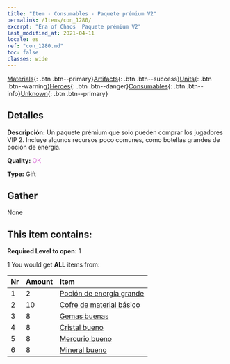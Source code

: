```yaml
---
title: "Item - Consumables - Paquete prémium V2"
permalink: /Items/con_1280/
excerpt: "Era of Chaos  Paquete prémium V2"
last_modified_at: 2021-04-11
locale: es
ref: "con_1280.md"
toc: false
classes: wide
---
```

 [Materials](/es/Items/){: .btn .btn--primary}[Artifacts](/es/Items/Artifacts/){: .btn .btn--success}[Units](/es/Items/Units/){: .btn .btn--warning}[Heroes](/es/Items/Heroes/){: .btn .btn--danger}[Consumables](/es/Items/Consumables/){: .btn .btn--info}[Unknown](/es/Items/Unknown/){: .btn .btn--primary}

## Detalles
 **Descripción:** Un paquete prémium que solo pueden comprar los jugadores VIP 2. Incluye algunos recursos poco comunes, como botellas grandes de poción de energía.

 **Quality:** <span style="color: #DA70D6">OK</span>

 **Type:** Gift

## Gather

  None

## This item contains:

 **Required Level to open:** 1

 1 You would get **ALL** items  from:

  | Nr | Amount |     Item    |
  |:---|:-------|:------------|
  | 1 | 2 | [Poción de energía grande](/es/Items/con_706/) | 
  | 2 | 10 | [Cofre de material básico](/es/Items/con_756/) | 
  | 3 | 8 | [Gemas buenas](/es/Items/mat_16/) | 
  | 4 | 8 | [Cristal bueno](/es/Items/mat_17/) | 
  | 5 | 8 | [Mercurio bueno](/es/Items/mat_14/) | 
  | 6 | 8 | [Mineral bueno](/es/Items/mat_12/) | 
